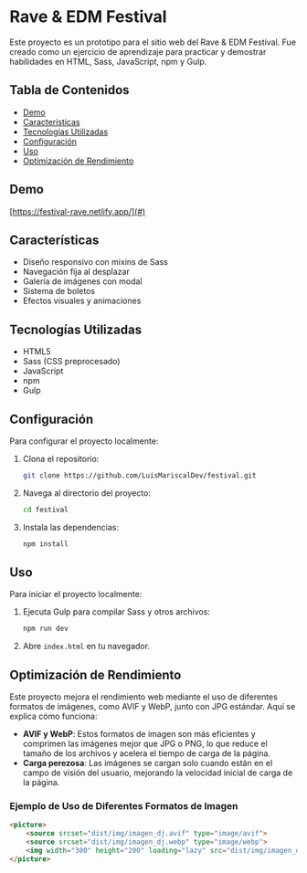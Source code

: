 # Rave & EDM Festival

Este proyecto es un prototipo para el sitio web del Rave & EDM Festival. Fue creado como un ejercicio de aprendizaje para practicar y demostrar habilidades en HTML, Sass, JavaScript, npm y Gulp.

## Tabla de Contenidos
- [Demo](#demo)
- [Características](#características)
- [Tecnologías Utilizadas](#tecnologías-utilizadas)
- [Configuración](#configuración)
- [Uso](#uso)
- [Optimización de Rendimiento](#optimización-de-rendimiento)

## Demo
[https://festival-rave.netlify.app/](#)

## Características
- Diseño responsivo con mixins de Sass
- Navegación fija al desplazar
- Galería de imágenes con modal
- Sistema de boletos
- Efectos visuales y animaciones

## Tecnologías Utilizadas
- HTML5
- Sass (CSS preprocesado)
- JavaScript
- npm
- Gulp

## Configuración
Para configurar el proyecto localmente:

1. Clona el repositorio:
    ```sh
    git clone https://github.com/LuisMariscalDev/festival.git
    ```
2. Navega al directorio del proyecto:
    ```sh
    cd festival
    ```
3. Instala las dependencias:
    ```sh
    npm install
    ```

## Uso
Para iniciar el proyecto localmente:
1. Ejecuta Gulp para compilar Sass y otros archivos:
    ```sh
    npm run dev
    ```
2. Abre `index.html` en tu navegador.

## Optimización de Rendimiento
Este proyecto mejora el rendimiento web mediante el uso de diferentes formatos de imágenes, como AVIF y WebP, junto con JPG estándar. Aquí se explica cómo funciona:

- **AVIF y WebP**: Estos formatos de imagen son más eficientes y comprimen las imágenes mejor que JPG o PNG, lo que reduce el tamaño de los archivos y acelera el tiempo de carga de la página.
- **Carga perezosa**: Las imágenes se cargan solo cuando están en el campo de visión del usuario, mejorando la velocidad inicial de carga de la página.

### Ejemplo de Uso de Diferentes Formatos de Imagen
```html
<picture>
    <source srcset="dist/img/imagen_dj.avif" type="image/avif">
    <source srcset="dist/img/imagen_dj.webp" type="image/webp">
    <img width="300" height="200" loading="lazy" src="dist/img/imagen_dj.jpg" alt="sobre el festival">
</picture>
```
